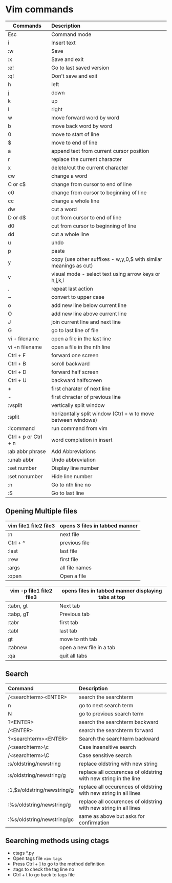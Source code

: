 # Vim commands

| Commands | Description |
|---|:---|
| Esc | Command mode |
| i | Insert text |
| :w | Save |
| :x | Save and exit |
| :e! | Go to last saved version |
| :q! | Don't save and exit |
| h | left |
| j | down |
| k | up |
| l | right |
| w | move forward word by word |
| b | move back word by word |
| 0 | move to start of line |
| $ | move to end of line |
| a | append text from current cursor position |
| r | replace the current character |
| x | delete/cut the current character |
| cw | change a word |
| C or c$ | change from cursor to end of line |
| c0 | change from cursor to beginning of line |
| cc | change a whole line |
| dw | cut a word |
| D or d$ | cut from cursor to end of line |
| d0 | cut from cursor to beginning of line |
| dd | cut a whole line |
| u | undo |
| p | paste |
| y | copy (use other suffixes - w,y,0,$ with similar meanings as cut) |
| v | visual mode - select text using arrow keys or h,j,k,l |
| . | repeat last action |
| ~ | convert to upper case |
| o | add new line below current line |
| O | add new line above current line |
| J | join current line and next line |
| G | go to last line of file |
| vi + filename | open a file in the last line |
| vi +n filename | open a file in the nth line |
| Ctrl + F | forward one screen |
| Ctrl + B | scroll backward |
| Ctrl + D | forward half screen |
| Ctrl + U | backward halfscreen |
| \+ | first charater of next line |
| \- | first chracter of previous line |
| :vsplit | vertically split window |
| :split | horizontally split window (Ctrl + w to move between windows) |
| :!command | run command from vim |
| Ctrl + p or Ctrl + n | word completion in insert |
| :ab abbr phrase | Add Abbreviations |
| :unab abbr | Undo abbreviation |
| :set number | Display line number |
| :set nonumber | Hide line number |
| :n | Go to nth line no |
| :$ | Go to last line |

## Opening Multiple files

| vim file1 file2 file3 | opens 3 files in tabbed manner |
|---|---|
| :n | next file |
| Ctrl + ^ | previous file |
| :last | last file |
| :rew | first file |
| :args | all file names |
| :open <filename> | Open a file |
 

| vim -p file1 file2 file3 | opens files in tabbed manner displaying tabs at top |
|---|---|
| :tabn, gt | Next tab |
| :tabp, gT | Previous tab |
| :tabr | first tab |
| :tabl | last tab |
| <n>gt | move to nth tab |
| :tabnew <file> | open a new file in a tab |
| :qa | quit all tabs |

## Search

| Command | Description|
|:---|:---|
| /\<searchterm\>\<ENTER\> | search the searchterm |
| n | go to next search term |
| N | go to previous search term |
| ?\<ENTER\> | search the searchterm backward |
| /\<ENTER\> | search the searchterm forward |
| ?\<searchterm\>\<ENTER\> | Search the searchterm backward |
| /\<searchterm\>\c | Case insensitive search |
| /\<searchterm\>\C | Case sensitive search |
| :s/oldstring/newstring | replace oldstring with new string |
| :s/oldstring/newstring/g | replace all occurences of  oldstring with new string in the line |
| :1,$s/oldstring/newstring/g | replace all occurences of  oldstring with new string in all lines |
| :%s/oldstring/newstring/g | replace all occurences of  oldstring with new string in all lines |
| :%s/oldstring/newstring/gc | same as above but asks for confirmation |

## Searching methods using ctags

- ctags *.py
- Open tags file `vim tags`
- Press Ctrl + ] to go to the method definition
- :tags to check the tag line no
- Ctrl + t to go back to tags file 
